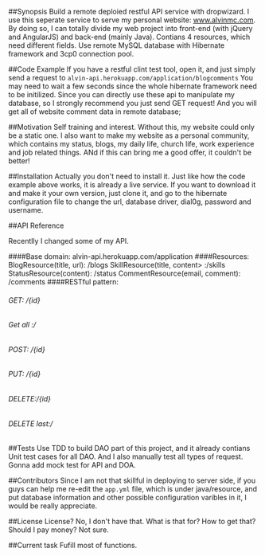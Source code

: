 ##Synopsis
Build a remote deploied restful API service with dropwizard. I use this seperate service to serve my personal website: www.alvinmc.com. By doing so, I can totally divide my web project into front-end (with jQuery and AngularJS) and back-end (mainly Java). Contians 4 resources, which need different fields. Use remote MySQL database with Hibernate framework and 3cp0 connection pool. 

##Code Example
If you have a restful clint test tool, open it, and just simply send a request to `alvin-api.herokuapp.com/application/blogcomments`
You may need to wait a few seconds since the whole hibernate framework need to be initilized.
Since you can directly use these api to manipulate my database, so I strongly recommend you just send GET request!
And you will get all of website comment data in remote database;

##Motivation
Self training and interest. Without this, my website could only be a static one. I also want to make my website as a personal community, which contains my status, blogs, my daily life, church life, work experience and job related things. ANd if this can bring me a good offer, it couldn't be better!

##Installation
Actually you don't need to install it. Just like how the code example above works, it is already a live service. If you want to download it and make it your own version, just clone it, and go to the hibernate configuration file to change the url, database driver, dial0g, password and username. 

##API Reference

Recentlly I changed some of my API.

####Base domain: 
alvin-api.herokuapp.com/application
####Resources: 
BlogResource(title, url): /blogs
SkillResource(title, content> :/skills
StatusResource(content): /status 
CommentResource(email, comment): /comments
####RESTful pattern:
###### GET:  /{id}
###### Get all :/
###### POST: /{id}
###### PUT: /{id}
###### DELETE:/{id}
###### DELETE last:/

##Tests
Use TDD to build DAO part of this project, and it already contians Unit test cases for all DAO. And I also manually test all types of request. Gonna add mock test for API and DOA.

##Contributors
Since I am not that skillful in deploying to server side, if you guys can help me re-edit the `app.yml` file, which is under java/resource, and put database information and other possible configuration varibles in it, I would be really appreciate.

##License
License? No, I don't have that. What is that for? How to get that? Should I pay money? Not sure. 

##Current task
Fufill most of functions.
